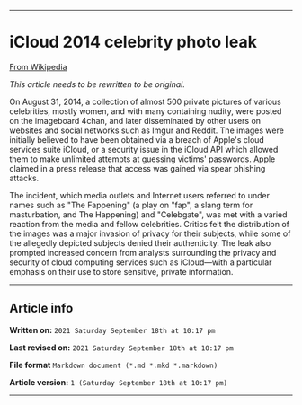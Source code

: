 
***

# iCloud 2014 celebrity photo leak

[From Wikipedia](https://en.wikipedia.org/wiki/ICloud_leaks_of_celebrity_photos/)

_This article needs to be rewritten to be original._

On August 31, 2014, a collection of almost 500 private pictures of various celebrities, mostly women, and with many containing nudity, were posted on the imageboard 4chan, and later disseminated by other users on websites and social networks such as Imgur and Reddit. The images were initially believed to have been obtained via a breach of Apple's cloud services suite iCloud, or a security issue in the iCloud API which allowed them to make unlimited attempts at guessing victims' passwords. Apple claimed in a press release that access was gained via spear phishing attacks.

The incident, which media outlets and Internet users referred to under names such as "The Fappening" (a play on "fap", a slang term for masturbation, and The Happening) and "Celebgate", was met with a varied reaction from the media and fellow celebrities. Critics felt the distribution of the images was a major invasion of privacy for their subjects, while some of the allegedly depicted subjects denied their authenticity. The leak also prompted increased concern from analysts surrounding the privacy and security of cloud computing services such as iCloud—with a particular emphasis on their use to store sensitive, private information. 

***

## Article info

**Written on:** `2021 Saturday September 18th at 10:17 pm`

**Last revised on:** `2021 Saturday September 18th at 10:17 pm`

**File format** `Markdown document (*.md *.mkd *.markdown)`

**Article version:** `1 (Saturday September 18th at 10:17 pm)`

***

